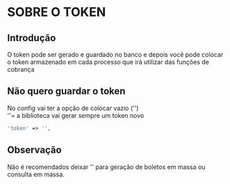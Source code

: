 # SOBRE O TOKEN

## Introdução
O token pode ser gerado e guardado no banco e depois você pode colocar o token armazenado em cada processo que irá utilizar das funções de cobrança

## Não quero guardar o token
No config vai ter a opção de colocar vazio ('')<br>
''= a biblioteca vai gerar sempre um token novo<br>

```php
'token' => '',
```

## Observação
Não é recomendados deixar '' para geração de boletos em massa ou consulta em massa.